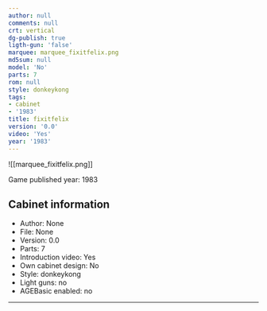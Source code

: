 ```yaml
---
author: null
comments: null
crt: vertical
dg-publish: true
ligth-gun: 'false'
marquee: marquee_fixitfelix.png
md5sum: null
model: 'No'
parts: 7
rom: null
style: donkeykong
tags:
- cabinet
- '1983'
title: fixitfelix
version: '0.0'
video: 'Yes'
year: '1983'
---
```


![[marquee_fixitfelix.png]]

Game published year: 1983

## Cabinet information

- Author: None
- File: None
- Version: 0.0
- Parts: 7
- Introduction video: Yes
- Own cabinet design: No
- Style: donkeykong
- Light guns: no
- AGEBasic enabled: no

---
